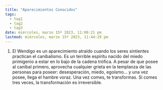 ```yaml
---
title: "Aparecimientos Conocidos"
tags:
  - tag1
  - tag2
  - tag3
date: miércoles, marzo 15º 2023, 11:00:21 pm
lastmod: miércoles, marzo 15º 2023, 11:44:29 pm
---
```


1. El Wendigo es un aparecimiento atraído cuando los seres sintientes practican el canibalismo. Es un terrible espíritu nacido del miedo primigenio a estar en lo bajo de la cadena trófica. A pesar de que posee al caníbal primero, aprovecha cualquier grieta en la templanza de las personas para poseer: desesperación, miedo, egoísmo... y una vez posee, llega el hambre voraz. Una vez comes, te transformas. Si comes tres veces, la transformación es irreversible.

